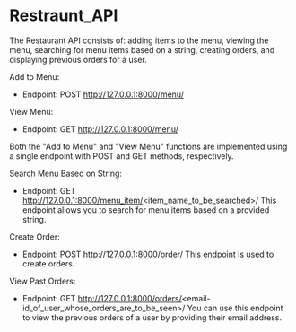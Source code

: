 # Restraunt_API
The Restaurant API consists of: adding items to the menu, viewing the menu, searching for menu items based on a string, creating orders, and displaying previous orders for a user.

Add to Menu:
- Endpoint: POST http://127.0.0.1:8000/menu/
  
View Menu:
- Endpoint: GET http://127.0.0.1:8000/menu/

Both the "Add to Menu" and "View Menu" functions are implemented using a single endpoint with POST and GET methods, respectively.

Search Menu Based on String:
- Endpoint: GET http://127.0.0.1:8000/menu_item/<item_name_to_be_searched>/
This endpoint allows you to search for menu items based on a provided string.

Create Order:
- Endpoint: POST http://127.0.0.1:8000/order/
This endpoint is used to create orders.

View Past Orders:
- Endpoint: GET http://127.0.0.1:8000/orders/<email-id_of_user_whose_orders_are_to_be_seen>/
You can use this endpoint to view the previous orders of a user by providing their email address.
